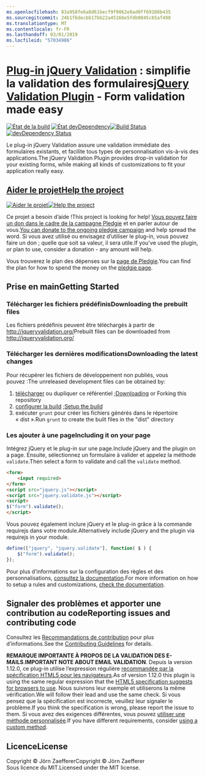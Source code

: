 ```yaml
---
ms.openlocfilehash: 83a958fe6a8d61becf9f9062e8ad0ff69108b435
ms.sourcegitcommit: 24b1f6decbb17bb22a45166e5fdb0845c65af498
ms.translationtype: MT
ms.contentlocale: fr-FR
ms.lasthandoff: 03/01/2019
ms.locfileid: "57034986"
---
```

<a name="jquery-validation-pluginhttpjqueryvalidationorg---form-validation-made-easy"></a><span data-ttu-id="da458-101">[Plug-in jQuery Validation](http://jqueryvalidation.org/) : simplifie la validation des formulaires</span><span class="sxs-lookup"><span data-stu-id="da458-101">[jQuery Validation Plugin](http://jqueryvalidation.org/) - Form validation made easy</span></span>
================================

<span data-ttu-id="da458-102">[![État de la build](https://secure.travis-ci.org/jzaefferer/jquery-validation.png)](http://travis-ci.org/jzaefferer/jquery-validation)
[![État devDependency](https://david-dm.org/jzaefferer/jquery-validation/dev-status.png?theme=shields.io)](https://david-dm.org/jzaefferer/jquery-validation#info=devDependencies)</span><span class="sxs-lookup"><span data-stu-id="da458-102">[![Build Status](https://secure.travis-ci.org/jzaefferer/jquery-validation.png)](http://travis-ci.org/jzaefferer/jquery-validation)
[![devDependency Status](https://david-dm.org/jzaefferer/jquery-validation/dev-status.png?theme=shields.io)](https://david-dm.org/jzaefferer/jquery-validation#info=devDependencies)</span></span>

<span data-ttu-id="da458-103">Le plug-in jQuery Validation assure une validation immédiate des formulaires existants, et facilite tous types de personnalisation vis-à-vis des applications.</span><span class="sxs-lookup"><span data-stu-id="da458-103">The jQuery Validation Plugin provides drop-in validation for your existing forms, while making all kinds of customizations to fit your application really easy.</span></span>

## <a name="help-the-projecthttppledgiecomcampaigns18159"></a>[<span data-ttu-id="da458-104">Aider le projet</span><span class="sxs-lookup"><span data-stu-id="da458-104">Help the project</span></span>](http://pledgie.com/campaigns/18159)

<span data-ttu-id="da458-105">[![Aider le projet](http://www.pledgie.com/campaigns/18159.png?skin_name=chrome)](http://pledgie.com/campaigns/18159)</span><span class="sxs-lookup"><span data-stu-id="da458-105">[![Help the project](http://www.pledgie.com/campaigns/18159.png?skin_name=chrome)](http://pledgie.com/campaigns/18159)</span></span>

<span data-ttu-id="da458-106">Ce projet a besoin d’aide !</span><span class="sxs-lookup"><span data-stu-id="da458-106">This project is looking for help!</span></span> <span data-ttu-id="da458-107">[Vous pouvez faire un don dans le cadre de la campagne Pledgie](http://pledgie.com/campaigns/18159) et en parler autour de vous.</span><span class="sxs-lookup"><span data-stu-id="da458-107">[You can donate to the ongoing pledgie campaign](http://pledgie.com/campaigns/18159) and help spread the word.</span></span> <span data-ttu-id="da458-108">Si vous avez utilisé ou envisagez d’utiliser le plug-in, vous pouvez faire un don ; quelle que soit sa valeur, il sera utile.</span><span class="sxs-lookup"><span data-stu-id="da458-108">If you've used the plugin, or plan to use, consider a donation - any amount will help.</span></span>

<span data-ttu-id="da458-109">Vous trouverez le plan des dépenses sur la [page de Pledgie](http://pledgie.com/campaigns/18159).</span><span class="sxs-lookup"><span data-stu-id="da458-109">You can find the plan for how to spend the money on the [pledgie page](http://pledgie.com/campaigns/18159).</span></span>

## <a name="getting-started"></a><span data-ttu-id="da458-110">Prise en main</span><span class="sxs-lookup"><span data-stu-id="da458-110">Getting Started</span></span>

### <a name="downloading-the-prebuilt-files"></a><span data-ttu-id="da458-111">Télécharger les fichiers prédéfinis</span><span class="sxs-lookup"><span data-stu-id="da458-111">Downloading the prebuilt files</span></span>

<span data-ttu-id="da458-112">Les fichiers prédéfinis peuvent être téléchargés à partir de http://jqueryvalidation.org/</span><span class="sxs-lookup"><span data-stu-id="da458-112">Prebuilt files can be downloaded from http://jqueryvalidation.org/</span></span>

### <a name="downloading-the-latest-changes"></a><span data-ttu-id="da458-113">Télécharger les dernières modifications</span><span class="sxs-lookup"><span data-stu-id="da458-113">Downloading the latest changes</span></span>

<span data-ttu-id="da458-114">Pour récupérer les fichiers de développement non publiés, vous pouvez :</span><span class="sxs-lookup"><span data-stu-id="da458-114">The unreleased development files can be obtained by:</span></span>

 1. <span data-ttu-id="da458-115">[télécharger](https://github.com/jzaefferer/jquery-validation/archive/master.zip) ou dupliquer ce référentiel ;</span><span class="sxs-lookup"><span data-stu-id="da458-115">[Downloading](https://github.com/jzaefferer/jquery-validation/archive/master.zip) or Forking this repository</span></span>
 2. <span data-ttu-id="da458-116">[configurer la build](CONTRIBUTING.md#build-setup) ;</span><span class="sxs-lookup"><span data-stu-id="da458-116">[Setup the build](CONTRIBUTING.md#build-setup)</span></span>
 3. <span data-ttu-id="da458-117">exécuter `grunt` pour créer les fichiers générés dans le répertoire « dist ».</span><span class="sxs-lookup"><span data-stu-id="da458-117">Run `grunt` to create the built files in the "dist" directory</span></span>

### <a name="including-it-on-your-page"></a><span data-ttu-id="da458-118">Les ajouter à une page</span><span class="sxs-lookup"><span data-stu-id="da458-118">Including it on your page</span></span>

<span data-ttu-id="da458-119">Intégrez jQuery et le plug-in sur une page.</span><span class="sxs-lookup"><span data-stu-id="da458-119">Include jQuery and the plugin on a page.</span></span> <span data-ttu-id="da458-120">Ensuite, sélectionnez un formulaire à valider et appelez la méthode `validate`.</span><span class="sxs-lookup"><span data-stu-id="da458-120">Then select a form to validate and call the `validate` method.</span></span>

```html
<form>
    <input required>
</form>
<script src="jquery.js"></script>
<script src="jquery.validate.js"></script>
<script>
$("form").validate();
</script>
```

<span data-ttu-id="da458-121">Vous pouvez également inclure jQuery et le plug-in grâce à la commande requirejs dans votre module.</span><span class="sxs-lookup"><span data-stu-id="da458-121">Alternatively include jQuery and the plugin via requirejs in your module.</span></span>

```js
define(["jquery", "jquery.validate"], function( $ ) {
    $("form").validate();
});
```

<span data-ttu-id="da458-122">Pour plus d’informations sur la configuration des règles et des personnalisations, [consultez la documentation](http://jqueryvalidation.org/documentation/).</span><span class="sxs-lookup"><span data-stu-id="da458-122">For more information on how to setup a rules and customizations, [check the documentation](http://jqueryvalidation.org/documentation/).</span></span>

## <a name="reporting-issues-and-contributing-code"></a><span data-ttu-id="da458-123">Signaler des problèmes et apporter une contribution au code</span><span class="sxs-lookup"><span data-stu-id="da458-123">Reporting issues and contributing code</span></span>

<span data-ttu-id="da458-124">Consultez les [Recommandations de contribution](CONTRIBUTING.md) pour plus d’informations.</span><span class="sxs-lookup"><span data-stu-id="da458-124">See the [Contributing Guidelines](CONTRIBUTING.md) for details.</span></span>

<span data-ttu-id="da458-125">**REMARQUE IMPORTANTE À PROPOS DE LA VALIDATION DES E-MAILS**.</span><span class="sxs-lookup"><span data-stu-id="da458-125">**IMPORTANT NOTE ABOUT EMAIL VALIDATION**.</span></span> <span data-ttu-id="da458-126">Depuis la version 1.12.0, ce plug-in utilise l’expression régulière [recommandée par la spécification HTML5 pour les navigateurs](https://html.spec.whatwg.org/multipage/forms.html#valid-e-mail-address).</span><span class="sxs-lookup"><span data-stu-id="da458-126">As of version 1.12.0 this plugin is using the same regular expression that the [HTML5 specification suggests for browsers to use](https://html.spec.whatwg.org/multipage/forms.html#valid-e-mail-address).</span></span> <span data-ttu-id="da458-127">Nous suivrons leur exemple et utiliserons la même vérification.</span><span class="sxs-lookup"><span data-stu-id="da458-127">We will follow their lead and use the same check.</span></span> <span data-ttu-id="da458-128">Si vous pensez que la spécification est incorrecte, veuillez leur signaler le problème.</span><span class="sxs-lookup"><span data-stu-id="da458-128">If you think the specification is wrong, please report the issue to them.</span></span> <span data-ttu-id="da458-129">Si vous avez des exigences différentes, vous pouvez [utiliser une méthode personnalisée](http://jqueryvalidation.org/jQuery.validator.addMethod/).</span><span class="sxs-lookup"><span data-stu-id="da458-129">If you have different requirements, consider [using a custom method](http://jqueryvalidation.org/jQuery.validator.addMethod/).</span></span>

## <a name="license"></a><span data-ttu-id="da458-130">Licence</span><span class="sxs-lookup"><span data-stu-id="da458-130">License</span></span>
<span data-ttu-id="da458-131">Copyright &copy; Jörn Zaefferer</span><span class="sxs-lookup"><span data-stu-id="da458-131">Copyright &copy; Jörn Zaefferer</span></span><br>
<span data-ttu-id="da458-132">Sous licence du MIT.</span><span class="sxs-lookup"><span data-stu-id="da458-132">Licensed under the MIT license.</span></span>

